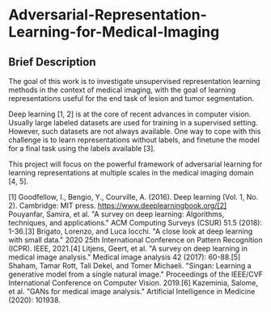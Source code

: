 # Adversarial-Representation-Learning-for-Medical-Imaging

Brief Description
---
The goal of this work is to investigate unsupervised representation learning methods in the context of medical imaging, with the goal of learning representations useful for the end task of lesion and tumor segmentation.

Deep learning [1, 2] is at the core of recent advances in computer vision. Usually large labeled datasets are used for training in a supervised setting. However, such datasets are not always available. One way to cope with this challenge is to learn representations without labels, and finetune the model for a final task using the labels available [3].

This project will focus on the powerful framework of adversarial learning for learning representations at multiple scales in the medical imaging domain [4, 5].

[1] Goodfellow, I., Bengio, Y., Courville, A. (2016). Deep learning (Vol. 1, No. 2). Cambridge: MIT press. https://www.deeplearningbook.org/[2] Pouyanfar, Samira, et al. "A survey on deep learning: Algorithms, techniques, and applications." ACM Computing Surveys (CSUR) 51.5 (2018): 1-36.[3] Brigato, Lorenzo, and Luca Iocchi. "A close look at deep learning with small data." 2020 25th International Conference on Pattern Recognition (ICPR). IEEE, 2021.[4] Litjens, Geert, et al. "A survey on deep learning in medical image analysis." Medical image analysis 42 (2017): 60-88.[5] Shaham, Tamar Rott, Tali Dekel, and Tomer Michaeli. "Singan: Learning a generative model from a single natural image." Proceedings of the IEEE/CVF International Conference on Computer Vision. 2019.[6] Kazeminia, Salome, et al. "GANs for medical image analysis." Artificial Intelligence in Medicine (2020): 101938.
